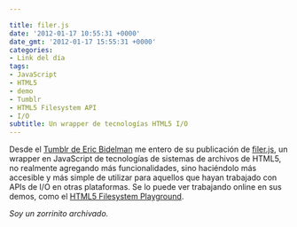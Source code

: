 ```yaml
---

title: filer.js
date: '2012-01-17 10:55:31 +0000'
date_gmt: '2012-01-17 15:55:31 +0000'
categories:
- Link del día
tags:
- JavaScript
- HTML5
- demo
- Tumblr
- HTML5 Filesystem API
- I/O
subtitle: Un wrapper de tecnologías HTML5 I/O
---
```


Desde el [Tumblr de Eric Bidelman](http://ericbidelman.tumblr.com/post/14866798359/introducing-filer-js) me entero de su publicación de [filer.js](https://github.com/ebidel/filer.js), un wrapper en JavaScript de tecnologías de sistemas de archivos de HTML5, no realmente agregando más funcionalidades, sino haciéndolo más accesible y más simple de utilizar para aquellos que hayan trabajado con APIs de I/O en otras plataformas. Se lo puede ver trabajando online en sus demos, como el [HTML5 Filesystem Playground](http://html5-demos.appspot.com/static/filesystem/filer.js/demos/index.html).

_Soy un zorrinito archivado._

